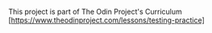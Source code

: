 This project is part of The Odin Project's Curriculum [https://www.theodinproject.com/lessons/testing-practice]